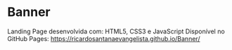 # Banner
Landing Page  desenvolvida com: HTML5, CSS3 e JavaScript 
Disponível no GitHub Pages:  https://ricardosantanaevangelista.github.io/Banner/
